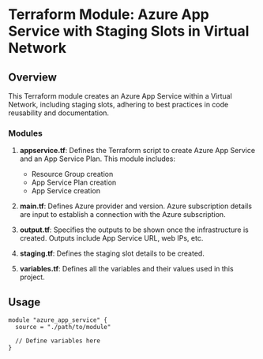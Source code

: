 # Terraform Module: Azure App Service with Staging Slots in Virtual Network

## Overview

This Terraform module creates an Azure App Service within a Virtual Network, including staging slots, adhering to best practices in code reusability and documentation.

### Modules

1. **appservice.tf**: Defines the Terraform script to create Azure App Service and an App Service Plan. This module includes:
   - Resource Group creation
   - App Service Plan creation
   - App Service creation

2. **main.tf**: Defines Azure provider and version. Azure subscription details are input to establish a connection with the Azure subscription.

3. **output.tf**: Specifies the outputs to be shown once the infrastructure is created. Outputs include App Service URL, web IPs, etc.

4. **staging.tf**: Defines the staging slot details to be created.

5. **variables.tf**: Defines all the variables and their values used in this project.

## Usage

```hcl
module "azure_app_service" {
  source = "./path/to/module"

  // Define variables here
}


